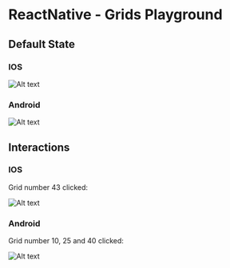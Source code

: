 # ReactNative - Grids Playground


## Default State

### IOS
![Alt text](src/assets/snapshots/ios-default.png?raw=true "IOS Default State")

### Android
![Alt text](src/assets/snapshots/android-default.png?raw=true "Android Default State")


## Interactions

### IOS

Grid number 43 clicked:

![Alt text](src/assets/snapshots/ios-43-clicked.png?raw=true "IOS Interactions")

### Android

Grid number 10, 25 and 40 clicked:

![Alt text](src/assets/snapshots/android-10-25-40-clicked.png?raw=true "Android Interactions")
